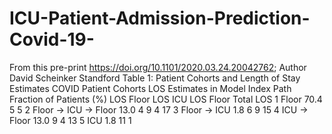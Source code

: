 # ICU-Patient-Admission-Prediction-Covid-19-
From this pre-print https://doi.org/10.1101/2020.03.24.20042762; Author David Scheinker Standford
Table 1: Patient Cohorts and Length of Stay Estimates
COVID Patient Cohorts LOS Estimates in Model
Index Path Fraction of Patients (%) LOS Floor LOS ICU LOS Floor Total LOS
1 Floor 70.4 5 5
2 Floor -> ICU -> Floor 13.0 4 9 4 17
3 Floor -> ICU 1.8 6 9 15
4 ICU -> Floor 13.0 9 4 13
5 ICU 1.8 11 1
